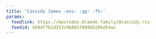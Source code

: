```yaml
---
title: 'Cassidy James :eos: :gg: :fh:'
params:
  feedlink: https://mastodon.blaede.family/@cassidy.rss
  feedid: 569df7b1d253c9b885f889db286d54ac
---
```

